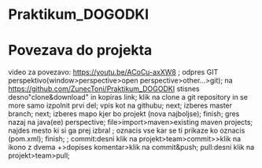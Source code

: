 # Praktikum_DOGODKI

# Povezava do projekta
video za povezavo: https://youtu.be/ACoCu-axXW8
;
odpres GIT perspektivo(window>perspective>open perspective>other...>git);
na https://github.com/ZunecToni/Praktikum_DOGODKI  stisnes desno"clone&download" in kopiras link;
klik na clone a git repository in se more samo izpolnit prvi del;
vpis kot na githubu;
next;
izberes master branch;
next;
izberes mapo kjer bo projekt (nova najboljse);
finish;
gres nazaj na java(ee) perspective;
file>import>maven>existing maven projects;
najdes mesto ki si ga prej izbral ;
oznacis vse kar se ti prikaze ko oznacis (pom.xml);
finish;
;
commit:desni klik na projekt>team>commit>>klik na ikono z dvema +>dopises komentar>klik na commit&push;
pull:desni klik na projekt>team>pull;

